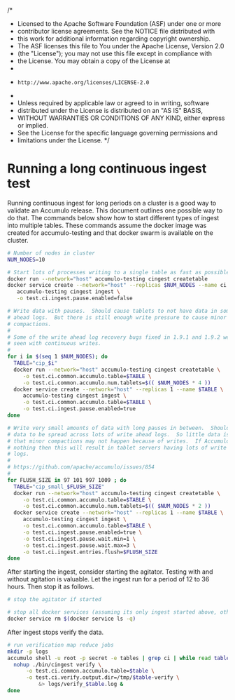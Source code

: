 /*
 * Licensed to the Apache Software Foundation (ASF) under one or more
 * contributor license agreements.  See the NOTICE file distributed with
 * this work for additional information regarding copyright ownership.
 * The ASF licenses this file to You under the Apache License, Version 2.0
 * (the "License"); you may not use this file except in compliance with
 * the License.  You may obtain a copy of the License at
 *
 *     http://www.apache.org/licenses/LICENSE-2.0
 *
 * Unless required by applicable law or agreed to in writing, software
 * distributed under the License is distributed on an "AS IS" BASIS,
 * WITHOUT WARRANTIES OR CONDITIONS OF ANY KIND, either express or implied.
 * See the License for the specific language governing permissions and
 * limitations under the License.
 */

# Running a long continuous ingest test

Running continuous ingest for long periods on a cluster is a good way to
validate an Accumulo release.  This document outlines one possible way to do
that.  The commands below show how to start different types of ingest into 
multiple tables.  These commands assume the docker image was created for 
accumulo-testing and that docker swarm is available on the cluster.

```bash
# Number of nodes in cluster
NUM_NODES=10

# Start lots of processes writing to a single table as fast as possible
docker run --network="host" accumulo-testing cingest createtable
docker service create --network="host" --replicas $NUM_NODES --name ci \
   accumulo-testing cingest ingest \
   -o test.ci.ingest.pause.enabled=false

# Write data with pauses.  Should cause tablets to not have data in some write
# ahead logs.  But there is still enough write pressure to cause minor
# compactions.
#
# Some of the write ahead log recovery bugs fixed in 1.9.1 and 1.9.2 were not
# seen with continuous writes.
#
for i in $(seq 1 $NUM_NODES); do
  TABLE="cip_$i"
  docker run --network="host" accumulo-testing cingest createtable \
     -o test.ci.common.accumulo.table=$TABLE \
     -o test.ci.common.accumulo.num.tablets=$(( $NUM_NODES * 4 ))
  docker service create --network="host" --replicas 1 --name $TABLE \
     accumulo-testing cingest ingest \
     -o test.ci.common.accumulo.table=$TABLE \
     -o test.ci.ingest.pause.enabled=true
done

# Write very small amounts of data with long pauses in between.  Should cause
# data to be spread across lots of write ahead logs.  So little data is written
# that minor compactions may not happen because of writes.  If Accumulo does
# nothing then this will result in tablet servers having lots of write ahead
# logs.
#
# https://github.com/apache/accumulo/issues/854
#
for FLUSH_SIZE in 97 101 997 1009 ; do
  TABLE="cip_small_$FLUSH_SIZE"
  docker run --network="host" accumulo-testing cingest createtable \
     -o test.ci.common.accumulo.table=$TABLE \
     -o test.ci.common.accumulo.num.tablets=$(( $NUM_NODES * 2 ))
  docker service create --network="host" --replicas 1 --name $TABLE \
     accumulo-testing cingest ingest \
     -o test.ci.common.accumulo.table=$TABLE \
     -o test.ci.ingest.pause.enabled=true \
     -o test.ci.ingest.pause.wait.min=1 \
     -o test.ci.ingest.pause.wait.max=3 \
     -o test.ci.ingest.entries.flush=$FLUSH_SIZE
done
```

After starting the ingest, consider starting the agitator.  Testing with and
without agitation is valuable.  Let the ingest run for a period of 12 to 36
hours. Then stop it as follows.


```bash
# stop the agitator if started

# stop all docker services (assuming its only ingest started above, otherwise do not run)
docker service rm $(docker service ls -q)
```

After ingest stops verify the data.

```bash
# run verification map reduce jobs
mkdir -p logs
accumulo shell -u root -p secret -e tables | grep ci | while read table ; do
  nohup ./bin/cingest verify \
      -o test.ci.common.accumulo.table=$table \
      -o test.ci.verify.output.dir=/tmp/$table-verify \
          &> logs/verify_$table.log &
done
```


